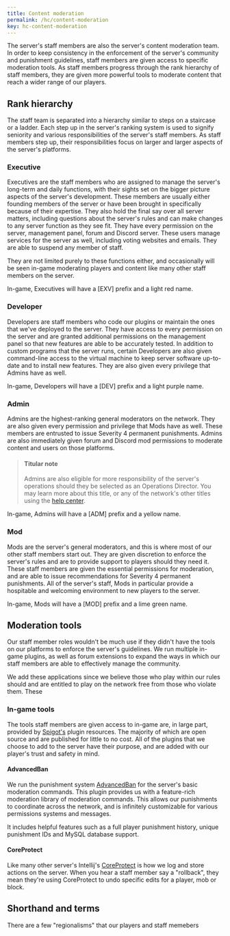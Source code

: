 ```yaml
---
title: Content moderation
permalink: /hc/content-moderation
key: hc-content-moderation
---
```


The server's staff members are also the server's content moderation team. In order to keep consistency in the enforcement of the server's community and punishment guidelines, staff members are given access to specific moderation tools. As staff members progress through the rank hierarchy of staff members, they are given more powerful tools to moderate content that reach a wider range of our players.

## Rank hierarchy
The staff team is separated into a hierarchy similar to steps on a staircase or a ladder. Each step up in the server's ranking system is used to signify seniority and various responsibilities of the server's staff members. As staff members step up, their responsibilities focus on larger and larger aspects of the server's platforms.

### Executive
Executives are the staff members who are assigned to manage the server's long-term and daily functions, with their sights set on the bigger picture aspects of the server's development. These members are usually either founding members of the server or have been brought in specifically because of their expertise. They also hold the final say over all server matters, including questions about the server's rules and can make changes to any server function as they see fit. They have every permission on the server, management panel, forum and Discord server. These users manage services for the server as well, including voting websites and emails. They are able to suspend any member of staff.

They are not limited purely to these functions either, and occasionally will be seen in-game moderating players and content like many other staff members on the server.

In-game, Executives will have a <span class="tag-bracket">[</span><span class="exec-primary">EXV</span><span class="tag-bracket">]</span> prefix and a <span class="exec-secondary">light red</span> name.

### Developer
Developers are staff members who code our plugins or maintain the ones that we've deployed to the server. They have access to every permission on the server and are granted additional permissions on the management panel so that new features are able to be accurately tested. In addition to custom programs that the server runs, certain Developers are also given command-line access to the virtual machine to keep server software up-to-date and to install new features. They are also given every privilege that Admins have as well.

In-game, Developers will have a <span class="tag-bracket">[</span><span class="dev-primary">DEV</span><span class="tag-bracket">]</span> prefix and a <span class="dev-secondary">light purple</span> name.

### Admin
Admins are the highest-ranking general moderators on the network. They are also given every permission and privilege that Mods have as well. These members are entrusted to issue <span class="severity-4">Severity 4</span> permanent punishments. Admins are also immediately given forum and Discord mod permissions to moderate content and users on those platforms.

> #### Titular note
>
> Admins are also eligible for more responsibility of the server's operations should they be selected as an Operations Director. You may learn more about this title, or any of the network's other titles using the [help center](../hc/titles-and-honors#operations-director).

In-game, Admins will have a <span class="tag-bracket">[</span><span class="admin-primary">ADM</span><span class="tag-bracket">]</span> prefix and a <span class="admin-secondary">yellow</span> name.

### Mod
Mods are the server's general moderators, and this is where most of our other staff members start out. They are given discretion to enforce the server's rules and are to provide support to players should they need it. These staff members are given the essential permissions for moderation, and are able to issue recommendations for <span class="severity-4">Severity 4</span> permanent punishments. All of the server's staff, Mods in particular provide a hospitable and welcoming environment to new players to the server.

In-game, Mods will have a <span class="tag-bracket">[</span><span class="mod-primary">MOD</span><span class="tag-bracket">]</span> prefix and a <span class="mod-secondary">lime green</span> name.

## Moderation tools
Our staff member roles wouldn't be much use if they didn't have the tools on our platforms to enforce the server's guidelines. We run multiple in-game plugins, as well as forum extensions to expand the ways in which our staff members are able to effectively manage the community.

 We add these applications since we believe those who play within our rules should and are entitled to play on the network free from those who violate them. These 

### In-game tools
The tools staff members are given access to in-game are, in large part, provided by [Spigot's](https://www.spigotmc.org/) plugin resources. The majority of which are open source and are published for little to no cost. All of the plugins that we choose to add to the server have their purpose, and are added with our player's trust and safety in mind.

#### AdvancedBan
We run the punishment system [AdvancedBan](https://github.com/DevLeoko/AdvancedBan) for the server's basic moderation commands. This plugin provides us with a feature-rich moderation library of moderation commands. This allows our punishments to coordinate across the network, and is infinitely customizable for various permissions systems and messages.

It includes helpful features such as a full player punishment history, unique punishment IDs and MySQL database support.

#### CoreProtect
Like many other server's Intellij's [CoreProtect](https://coreprotect.net) is how we log and store actions on the server. When you hear a staff member say a "rollback", they mean they're using CoreProtect to undo specific edits for a player, mob or block.

## Shorthand and terms
There are a few "regionalisms" that our players and staff memebers 